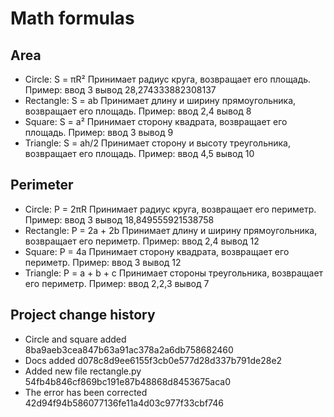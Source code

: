 # Math formulas
## Area
- Circle: S = πR²
    Принимает радиус круга, возвращает его площадь. Пример: ввод 3 вывод 28,274333882308137
- Rectangle: S = ab
    Принимает длину и ширину прямоугольника, возвращает его площадь. Пример: ввод 2,4 вывод 8
- Square: S = a²
    Принимает сторону квадрата, возвращает его площадь. Пример: ввод 3 вывод 9
- Triangle: S = ah/2
    Принимает сторону и высоту треугольника, возвращает его площадь. Пример: ввод 4,5 вывод 10

## Perimeter
- Circle: P = 2πR
    Принимает радиус круга, возвращает его периметр. Пример: ввод 3 вывод 18,849555921538758
- Rectangle: P = 2a + 2b
    Принимает длину и ширину прямоугольника, возвращает его периметр. Пример: ввод 2,4 вывод 12
- Square: P = 4a
    Принимает сторону квадрата, возвращает его периметр. Пример: ввод 3 вывод 12
- Triangle: P = a + b + c
    Принимает стороны треугольника, возвращает его периметр. Пример: ввод 2,2,3 вывод 7

## Project change history
- Circle and square added  8ba9aeb3cea847b63a91ac378a2a6db758682460
- Docs added  d078c8d9ee6155f3cb0e577d28d337b791de28e2
- Added new file rectangle.py  54fb4b846cf869bc191e87b48868d8453675aca0
- The error has been corrected  42d94f94b586077136fe11a4d03c977f33cbf746

